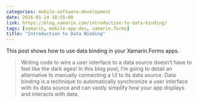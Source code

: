 ```yaml
---
categories: mobile-software-development
date: 2016-01-24 18:55:00
link: https://blog.xamarin.com/introduction-to-data-binding/
tags: [xamarin, mobile-app-dev, xamarin.forms]
title: "Introduction to Data Binding"
---
```

This post shows how to use data binding in your Xamarin.Forms apps.

> Writing code to wire a user interface to a data source doesn’t have to feel like the dark ages! In this blog post, I’m going to detail an alternative to manually connecting a UI to its data source. Data binding is a technique to automatically synchronize a user interface with its data source and can vastly simplify how your app displays and interacts with data.